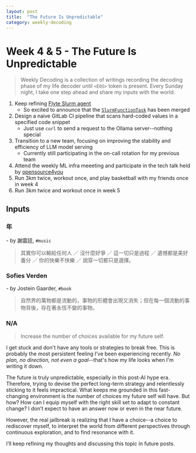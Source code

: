 ```yaml
---
layout: post
title:  "The Future Is Unpredictable"
category: weekly-decoding
---
```


# Week 4 & 5 - The Future Is Unpredictable

> Weekly Decoding is a collection of writings recording the decoding phase of my life decoder until `<EOS>` token is present. Every Sunday night, I take one step ahead and share my inputs with the world.

1. Keep refining [Flyte Slurm agent](https://github.com/flyteorg/flytekit/pull/3005)
    * So excited to announce that the [`SlurmFunctionTask`](https://github.com/flyteorg/flytekit/pull/3150) has been merged
2. Design a naive GitLab CI pipeline that scans hard-coded values in a specified code snippet
    * Just use `curl` to send a request to the Ollama server--nothing special
3. Transition to a new team, focusing on improving the stability and efficiency of LLM model serving
    * Currently still participating in the on-call rotation for my previous team
4. Attend the weekly ML infra meeeting and participate in the tech talk held by [opensource4you](https://www.facebook.com/opensource4you)
5. Run 3km twice, workout once, and play basketball with my friends once in week 4
6. Run 3km twice and workout once in week 5

## Inputs
### 年
\- by 謝震廷, `#music`

> 其實你可以輸給任何人 ／ 沒什麼好爭 ／ 這一切只是過程 ／ 遺憾都是美好養分 ／ 你的快樂不快樂 ／ 說穿一切都只是選擇。

### Sofies Verden
\- by Jostein Gaarder, `#book`

> 自然界的萬物都是流動的，事物的形體會出現又消失；但在每一個流動的事物背後，存在著永恆不變的事物。


### N/A

> Increase the number of choices available for my future self.

I get stuck and don't have any tools or strategies to break free. This is probably the most persistent feeling I’ve been experiencing recently. *No plan, no direction, not even a goal*--that's how my life looks when I'm writing it down.

The future is truly unpredictable, especially in this post-AI hype era. Therefore, trying to devise the perfect long-term strategy and relentlessly sticking to it feels impractical. What keeps me grounded in this fast-changing environment is the number of choices my future self will have. But how? How can I equip myself with the right skill set to adapt to constant change? I don’t expect to have an answer now or even in the near future.

However, the real jailbreak is realizing that I have a choice--a choice to rediscover myself, to interpret the world from different perspectives through continuous exploration, and to find resonance with it.

I’ll keep refining my thoughts and discussing this topic in future posts.